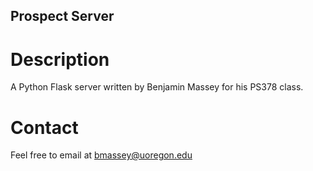 ## Prospect Server

# Description

A Python Flask server written by Benjamin Massey
for his PS378 class.

# Contact

Feel free to email at bmassey@uoregon.edu
